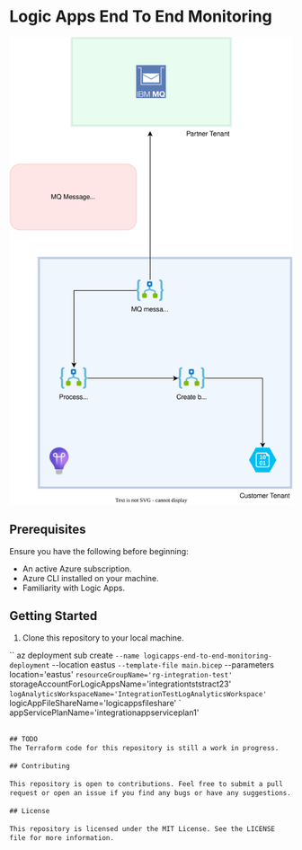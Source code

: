 # Logic Apps End To End Monitoring


![Logic Apps End To End Monitoring](logic-apps-end-to-end-monitoring-scenario.drawio.svg)

## Prerequisites

Ensure you have the following before beginning:

- An active Azure subscription.
- Azure CLI installed on your machine.
- Familiarity with Logic Apps.

## Getting Started

1. Clone this repository to your local machine.

``
az deployment sub create `
    --name logicapps-end-to-end-monitoring-deployment `
    --location eastus `
    --template-file main.bicep `
    --parameters location='eastus' `
                 resourceGroupName='rg-integration-test' `
                 storageAccountForLogicAppsName='integrationtststract23' `
                 logAnalyticsWorkspaceName='IntegrationTestLogAnalyticsWorkspace' `
                 logicAppFileShareName='logicappsfileshare' `
                 appServicePlanName='integrationappserviceplan1'

```

## TODO
The Terraform code for this repository is still a work in progress.

## Contributing

This repository is open to contributions. Feel free to submit a pull request or open an issue if you find any bugs or have any suggestions.

## License

This repository is licensed under the MIT License. See the LICENSE file for more information.